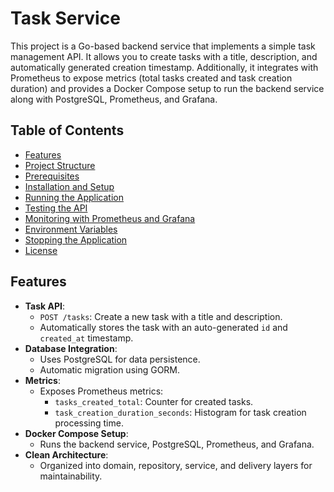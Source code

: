 # Task Service

This project is a Go-based backend service that implements a simple task management API. It allows you to create tasks with a title, description, and automatically generated creation timestamp. Additionally, it integrates with Prometheus to expose metrics (total tasks created and task creation duration) and provides a Docker Compose setup to run the backend service along with PostgreSQL, Prometheus, and Grafana.

## Table of Contents

- [Features](#features)
- [Project Structure](#project-structure)
- [Prerequisites](#prerequisites)
- [Installation and Setup](#installation-and-setup)
- [Running the Application](#running-the-application)
- [Testing the API](#testing-the-api)
- [Monitoring with Prometheus and Grafana](#monitoring-with-prometheus-and-grafana)
- [Environment Variables](#environment-variables)
- [Stopping the Application](#stopping-the-application)
- [License](#license)

## Features

- **Task API**:  
  - `POST /tasks`: Create a new task with a title and description.
  - Automatically stores the task with an auto-generated `id` and `created_at` timestamp.
- **Database Integration**:  
  - Uses PostgreSQL for data persistence.
  - Automatic migration using GORM.
- **Metrics**:  
  - Exposes Prometheus metrics:
    - `tasks_created_total`: Counter for created tasks.
    - `task_creation_duration_seconds`: Histogram for task creation processing time.
- **Docker Compose Setup**:  
  - Runs the backend service, PostgreSQL, Prometheus, and Grafana.
- **Clean Architecture**:  
  - Organized into domain, repository, service, and delivery layers for maintainability.
